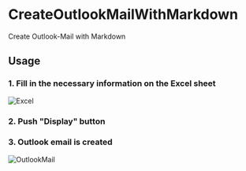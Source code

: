 # CreateOutlookMailWithMarkdown
Create Outlook-Mail with Markdown

## Usage
### 1. Fill in the necessary information on the Excel sheet
![Excel](https://user-images.githubusercontent.com/45305605/55671697-a158c480-58cd-11e9-9ba2-12f8eba43720.png)

### 2. Push "Display" button

### 3. Outlook email is created
![OutlookMail](https://user-images.githubusercontent.com/45305605/55671736-0e6c5a00-58ce-11e9-981e-8feb18c7a0f3.png)
